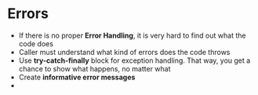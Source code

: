 # Errors
* If there is no proper **Error Handling**, it is very hard to find out what the code does
* Caller must understand what kind of errors does the code throws
* Use **try-catch-finally** block for exception handling. That way, you get a chance to show what happens, no matter what
* Create **informative error messages**
*

